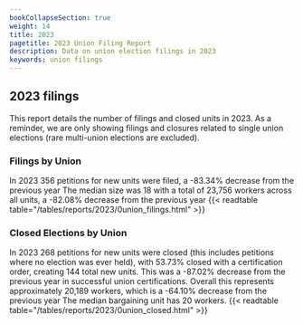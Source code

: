 ```yaml
---
bookCollapseSection: true
weight: 14
title: 2023
pagetitle: 2023 Union Filing Report
description: Data on union election filings in 2023
keywords: union filings
---
```


## 2023 filings

This report details the number of filings and closed units in 2023. As a reminder, we are only showing filings and closures related to single union elections (rare multi-union elections are excluded).

### Filings by Union
In 2023 356 petitions for new units were filed, a -83.34% decrease from the previous year The median size was 18 with a total of 23,756 workers across all units, a -82.08% decrease from the previous year
{{< readtable table="/tables/reports/2023/0union_filings.html" >}}

### Closed Elections by Union
In 2023 268 petitions for new units were closed (this includes petitions where no election was ever held), with 53.73% closed with a certification order, creating 144 total new units. This was a -87.02% decrease from the previous year in successful union certifications. Overall this represents approximately 20,189 workers, which is a -64.10% decrease from the previous year The median bargaining unit has 20 workers.
{{< readtable table="/tables/reports/2023/0union_closed.html" >}}
